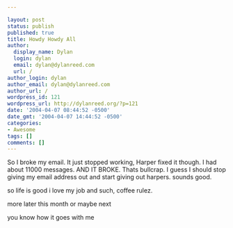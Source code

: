 ```yaml
---

layout: post
status: publish
published: true
title: Howdy Howdy All
author:
  display_name: Dylan
  login: dylan
  email: dylan@dylanreed.com
  url: /
author_login: dylan
author_email: dylan@dylanreed.com
author_url: /
wordpress_id: 121
wordpress_url: http://dylanreed.org/?p=121
date: '2004-04-07 08:44:52 -0500'
date_gmt: '2004-04-07 14:44:52 -0500'
categories:
- Awesome
tags: []
comments: []
---
```


So I broke my email. It just stopped working, Harper fixed it though. I had about 11000 messages. AND IT BROKE. Thats bullcrap. I guess I should stop giving my email address out and start giving out harpers. sounds good.

so life is good i love my job and such, coffee rulez.

more later this month or maybe next

you know how it goes with me
